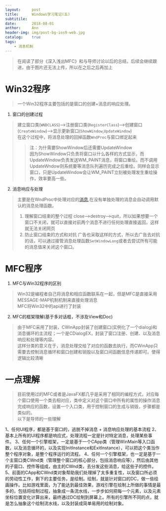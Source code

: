 ```yaml
---
layout:     post
title:      Windows学习笔记(五)
subtitile:  
date:       2018-08-01
anthor:     Ann
header-img: img/post-bg-ios9-web.jpg
catalog:    true
tags:
    - 消息机制
---
```


> 在阅读了部分《深入浅出MFC》和与导师讨论以后的总结，后续会继续跟进，由于图片还无法上传，所以在之后之后再加上    


# Win32程序  
> 一个Win32程序主要包括的是窗口的创建+消息的响应处理。  

1. 窗口的创建过程  
> 建立窗口类(`WNDCLASS`)-->注册窗口类(`RegisterClass`)-->创建窗口(`CreateWindow`)-->显示更新窗口(`ShowWindow`,`UpdateWindow`)  
> 在这个过程中，将消息处理的回掉函数`WndProc`与窗口绑定起来  
>> 注：为什需要ShowWindow后还需要UpdateWindow  
>> 因为ShowWindow只负责将窗口以什么各样的方式显示，而UpdateWindow负责发送WM_PAINT消息，将窗口重绘。而不调用UpdateWndow则系统要等消息队列遍历完成之后重绘。同样会显示窗口，只是UpdateWindow会让WM_PAINT立刻被处理发生重绘操作，效率要高一些。

2. 消息响应与处理
> 主要是在WndProc中处理对应的[消息](),在没有单独处理的消息会自动调用默认的消息处理函数。  
> 1. 理解窗口结束的整个过程
> close-->destroy-->quit，所以如果想要一个窗口不关闭，就可以直接对前两个消息不进行任何处理直接返回，这样就无法关闭网页
> 2. 防止窗口结束的方式和对抗
> 广告也采取这样的方式，所以去广告去对抗的话，可以通过接管消息处理函数`SetWindowLong`或者去尝试所有可能的消息值来关闭这个窗口。


# MFC程序  
1. MFC与Win32程序的区别  
> Win32是编程者自己将消息和相应函数联系在一起，但是MFC是直接采用MESSAGE-MAP机制机制来直接处理消息  
> MFC将Win32中的api进行了封装

2. MFC的框架理解(基于多对话框，不涉及View和Doc)
> 由于MFC采用了封装，CWinApp封装了创建窗口(实例化了一个dialog)和消息循环的主流程；一个是CDialogEX，封装了窗口注册、创建、以及消息响应和处理等内容。  
> 这样分类的意义在于，消息处理交给了对应的函数去执行，而CWinApp只需要去控制消息循环和窗口创建和销毁以及窗口间函数信息传递即可。使得逻辑比较清晰


# 一点理解
> 目前使用过的MFC或者是JavaFX都几乎是采用了相同的编程方式，对应每个窗口使用一个类去相对应，类中定义对这个窗口中所有的属性的操作消息完成响应的函数，设置一个入口类，用于控制窗口的生成与销毁，步骤都是类似的。  
> 以下是导师的一些理解  

1、任何UI程序，都是基于窗口的，逃脱不掉消息 + 消息响应处理的基本流程
2、基本上所有的UI程序都是响应式，处理流程一定是针对特定消息，处理某些事件。
3、任何一个引擎框架，一定是基于一个CApp类（管理WinMain等入口函数，以及消息循环的，以及实现InitInstance和ExitInstance），可以把这个类当作整个程序对象，是整个程序运行的流程。
4、任何一个引擎框架，也一定是基于一个主窗口类CWnd类（管理整个窗口的核心部分，包括消息响应等），然后由其他的子窗口、控件等组成，由主的CWnd类，去分发这些消息，给这些子的控件。
5、前面的CApp和CWnd类对象帮助我们处理掉了太多重复性，以及窗口所必须的劳动性工作，剩下的主要任务，是绘制。绘制，就是针对窗口的DC，做一些绘画操作。比如游戏里面，为了能达到最佳效果，游戏引擎在绘制上所做的事情是最多的，包括将绘制过程，抽象成一条流水线，一步步如何把每一个元素，以及元素坐标位置变化计算出来，最终通过DC绘制到屏幕上。所有的引擎所不同的点，就是怎么抽象这个绘制流水线，以及封装成简单易用的绘制对象。
